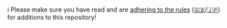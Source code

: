 :information_source: Please make sure you have read and are [adhering to the rules](https://github.com/OWASP/owasp-swag#rules) ([:uk:](https://github.com/OWASP/owasp-swag#rules)/[:jp:](https://github.com/OWASP/owasp-swag/blob/master/README_JP.md#%E3%83%AB%E3%83%BC%E3%83%AB)) for additions to this repository!
